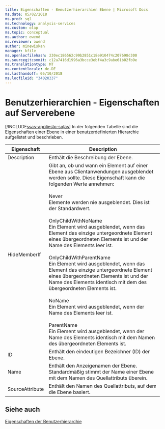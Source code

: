 ```yaml
---
title: Eigenschaften - Benutzerhierarchien Ebene | Microsoft Docs
ms.date: 05/02/2018
ms.prod: sql
ms.technology: analysis-services
ms.custom: olap
ms.topic: conceptual
ms.author: owend
ms.reviewer: owend
author: minewiskan
manager: kfile
ms.openlocfilehash: 230ec186562c99b2851c18e910474c207698d300
ms.sourcegitcommit: c12a7416d1996a3bcce3ebf4a3c9abe61b02fb9e
ms.translationtype: MT
ms.contentlocale: de-DE
ms.lasthandoff: 05/10/2018
ms.locfileid: "34020337"
---
```

# <a name="user-hierarchies---level-properties"></a>Benutzerhierarchien - Eigenschaften auf Serverebene
[!INCLUDE[ssas-appliesto-sqlas](../../includes/ssas-appliesto-sqlas.md)]
  In der folgenden Tabelle sind die Eigenschaften einer Ebene in einer benutzerdefinierten Hierarchie aufgelistet und beschrieben.  
  
|Eigenschaft|Description|  
|--------------|-----------------|  
|Description|Enthält die Beschreibung der Ebene.|  
|HideMemberIf|Gibt an, ob und wann ein Element auf einer Ebene aus Clientanwendungen ausgeblendet werden sollte. Diese Eigenschaft kann die folgenden Werte annehmen:<br /><br /> Never<br /> Elemente werden nie ausgeblendet. Dies ist der Standardwert.<br /><br /> OnlyChildWithNoName<br /> Ein Element wird ausgeblendet, wenn das Element das einzige untergeordnete Element eines übergeordneten Elements ist und der Name des Elements leer ist.<br /><br /> OnlyChildWithParentName<br /> Ein Element wird ausgeblendet, wenn das Element das einzige untergeordnete Element eines übergeordneten Elements ist und der Name des Elements identisch mit dem des übergeordneten Elements ist.<br /><br /> NoName<br /> Ein Element wird ausgeblendet, wenn der Name des Elements leer ist.<br /><br /> ParentName<br /> Ein Element wird ausgeblendet, wenn der Name des Elements identisch mit dem Namen des übergeordneten Elements ist.|  
|ID|Enthält den eindeutigen Bezeichner (ID) der Ebene.|  
|Name|Enthält den Anzeigenamen der Ebene. Standardmäßig stimmt der Name einer Ebene mit dem Namen des Quellattributs überein.|  
|SourceAttribute|Enthält den Namen des Quellattributs, auf dem die Ebene basiert.|  
  
## <a name="see-also"></a>Siehe auch  
 [Eigenschaften der Benutzerhierarchie](../../analysis-services/multidimensional-models-olap-logical-dimension-objects/user-hierarchies-properties.md)  
  
  
